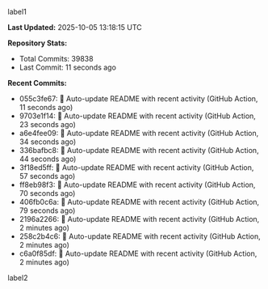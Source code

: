 
label1 
<!-- ACTIVITY_START -->
**Last Updated:** 2025-10-05 13:18:15 UTC

**Repository Stats:**
- Total Commits: 39838
- Last Commit: 11 seconds ago

**Recent Commits:**
- 055c3fe67: 🤖 Auto-update README with recent activity (GitHub Action, 11 seconds ago)
- 9703e1f14: 🤖 Auto-update README with recent activity (GitHub Action, 23 seconds ago)
- a6e4fee09: 🤖 Auto-update README with recent activity (GitHub Action, 34 seconds ago)
- 336bafbc8: 🤖 Auto-update README with recent activity (GitHub Action, 44 seconds ago)
- 3f18ed5ff: 🤖 Auto-update README with recent activity (GitHub Action, 57 seconds ago)
- ff8eb98f3: 🤖 Auto-update README with recent activity (GitHub Action, 70 seconds ago)
- 406fb0c6a: 🤖 Auto-update README with recent activity (GitHub Action, 79 seconds ago)
- 2196a2266: 🤖 Auto-update README with recent activity (GitHub Action, 2 minutes ago)
- 258c2b4c6: 🤖 Auto-update README with recent activity (GitHub Action, 2 minutes ago)
- c6a0f85df: 🤖 Auto-update README with recent activity (GitHub Action, 2 minutes ago)
<!-- ACTIVITY_END -->

label2
